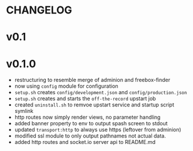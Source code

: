 CHANGELOG
=========

# v0.1

# v0.1.0
* restructuring to resemble merge of adminion and freebox-finder
* now using `config` module for configuration
* `setup.sh` creates `config/development.json` and `config/production.json`
* `setup.sh` creates and starts the `off-the-record` upstart job
* created `uninstall.sh` to remvoe upstart service and startup script symlink
* http routes now simply render views, no parameter handling
* added banner property to env to output spash screen to stdout
* updated `transport:http` to always use https (leftover from adminion)
* modified ssl module to only output pathnames not actual data.
* added http routes and socket.io server api to README.md

